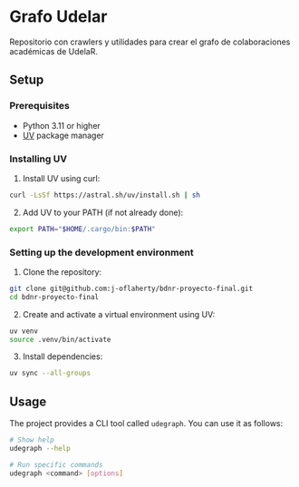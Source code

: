 # Grafo Udelar

Repositorio con crawlers y utilidades para crear el grafo de colaboraciones académicas de UdelaR.

## Setup

### Prerequisites

- Python 3.11 or higher
- [UV](https://github.com/astral-sh/uv) package manager

### Installing UV

1. Install UV using curl:
```bash
curl -LsSf https://astral.sh/uv/install.sh | sh
```

2. Add UV to your PATH (if not already done):
```bash
export PATH="$HOME/.cargo/bin:$PATH"
```

### Setting up the development environment

1. Clone the repository:
```bash
git clone git@github.com:j-oflaherty/bdnr-proyecto-final.git
cd bdnr-proyecto-final
```

2. Create and activate a virtual environment using UV:
```bash
uv venv
source .venv/bin/activate
```

3. Install dependencies:
```bash
uv sync --all-groups
```

## Usage

The project provides a CLI tool called `udegraph`. You can use it as follows:

```bash
# Show help
udegraph --help

# Run specific commands
udegraph <command> [options]
```
